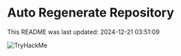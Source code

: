 # Auto Regenerate Repository

This README was last updated: 2024-12-21 03:51:09

 ![TryHackMe](https://tryhackme.com/badge/533634)